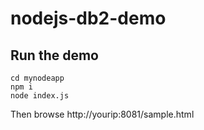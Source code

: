 # nodejs-db2-demo

## Run the demo
    cd mynodeapp
    npm i
    node index.js
Then browse http://yourip:8081/sample.html
